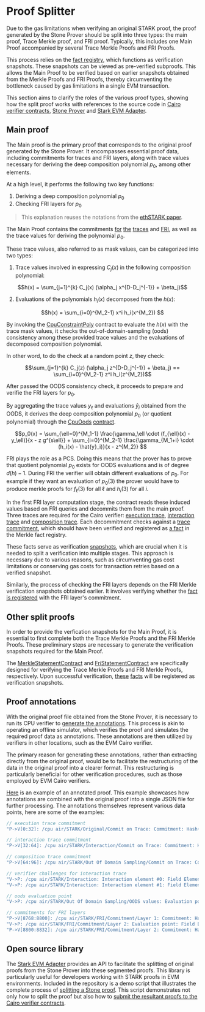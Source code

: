 # Proof Splitter

Due to the gas limitations when verifying an original STARK proof, the proof generated by the Stone Prover should be split into three types: the main proof, Trace Merkle proof, and FRI proof. Typically, this includes one Main Proof accompanied by several Trace Merkle Proofs and FRI Proofs.

This process relies on the [fact registry](./facts.md), which functions as verification snapshots. These snapshots can be viewed as pre-verified subproofs. This allows the Main Proof to be verified based on earlier snapshots obtained from the Merkle Proofs and FRI Proofs, thereby circumventing the bottleneck caused by gas limitations in a single EVM transaction.

This section aims to clarify the roles of the various proof types, showing how the split proof works with references to the source code in [Cairo verifier contracts](https://github.com/starkware-libs/starkex-contracts), [Stone Prover](https://github.com/starkware-libs/stone-prover) and  [Stark EVM Adapter](https://github.com/zksecurity/stark-evm-adapter).

## Main proof

The Main proof is the primary proof that corresponds to the original proof generated by the Stone Prover. It encompasses essential proof data, including commitments for traces and FRI layers, along with trace values necessary for deriving the deep composition polynomial $p_0$, among other elements.

At a high level, it performs the following two key functions:
1. Deriving a deep composition polynomial $p_0$
2. Checking FRI layers for $p_0$

> This explanation reuses the notations from the [ethSTARK paper](https://eprint.iacr.org/2021/582.pdf).

The Main Proof contains the commitments [for](https://github.com/starkware-libs/starkex-contracts/blob/f4ed79bb04b56d587618c24312e87d81e4efc56b/evm-verifier/solidity/contracts/StarkVerifier.sol#L515) [the](https://github.com/starkware-libs/starkex-contracts/blob/f4ed79bb04b56d587618c24312e87d81e4efc56b/evm-verifier/solidity/contracts/StarkVerifier.sol#L526) [traces](https://github.com/starkware-libs/starkex-contracts/blob/f4ed79bb04b56d587618c24312e87d81e4efc56b/evm-verifier/solidity/contracts/StarkVerifier.sol#L536) and [FRI](https://github.com/starkware-libs/starkex-contracts/blob/f4ed79bb04b56d587618c24312e87d81e4efc56b/evm-verifier/solidity/contracts/StarkVerifier.sol#L555), as well as the trace values for deriving the polynomial $p_0$.

These trace values, also referred to as mask values, can be categorized into two types:

1. Trace values involved in expressing $C_j(x)$ in the following composition polynomial:


$$h(x) = \sum_{j=1}^{k} C_j(x) (\alpha_j x^{D-D_j^{-1}} + \beta_j)$$



2. Evaluations of the polynomials $h_i(x)$ decomposed from the $h(x)$: 


$$h(x) = \sum_{i=0}^{M_2-1} x^i h_i(x^{M_2})
$$

By invoking the [CpuConstraintPoly](https://github.com/starkware-libs/starkex-contracts/blob/f4ed79bb04b56d587618c24312e87d81e4efc56b/evm-verifier/solidity/contracts/cpu/CpuVerifier.sol#L353) contract to evaluate the $h(x)$ with the trace mask values, it checks the out-of-domain-sampling (oods) consistency among these provided trace values and the evaluations of decomposed composition polynomial.

In other word, to do the check at a random point $z$, they check:

$$\sum_{j=1}^{k} C_j(z) (\alpha_j z^{D-D_j^{-1}} + \beta_j) == \sum_{i=0}^{M_2-1} z^i h_i(z^{M_2})$$


After passed the OODS consistency check, it proceeds to prepare and verifie the FRI layers for $p_0​$.

By aggregating the trace values $y_\ell$ and evaluations $\hat{y}_i$ obtained from the OODS, it derives the deep composition polynomial $p_0$ (or quotient polynomial) through the [CpuOods](https://github.com/starkware-libs/starkex-contracts/blob/f4ed79bb04b56d587618c24312e87d81e4efc56b/evm-verifier/solidity/contracts/StarkVerifier.sol#L431) [contract](https://github.com/starkware-libs/starkex-contracts/blob/f4ed79bb04b56d587618c24312e87d81e4efc56b/evm-verifier/solidity/contracts/cpu/layout5/CpuOods.sol#L36).

$$p_0(x) = \sum_{\ell=0}^{M_1-1} \frac{\gamma_\ell \cdot (f_{\ell}(x) - y_\ell)}{x - z g^{s\ell}} + \sum_{i=0}^{M_2-1} \frac{\gamma_{M_1+i} \cdot (h_i(x) - \hat{y}_i)}{x - z^{M_2}}
$$

FRI plays the role as a PCS. Doing this means that the prover has to prove that quotient polynomial $p_0$ exists for OODS evaluations and is of degree $d(h) - 1$. During FRI the verifier will obtain different evaluations of $p_0$. For example if they want an evaluation of $p_0(3)$ the prover would have to produce merkle proofs for $f_\ell(3)$ for all $\ell$ and $h_i(3)$ for all $i$.

In the first FRI layer computation stage, the contract reads these induced values based on FRI queries and decommits them from the main proof. Three traces are required for the Cairo verifier: [execution trace](https://github.com/starkware-libs/starkex-contracts/blob/f81ba5fdbd68516db50ea9679de9d0ac2f8049d8/evm-verifier/solidity/contracts/StarkVerifier.sol#L395), [interaction trace](https://github.com/starkware-libs/starkex-contracts/blob/f81ba5fdbd68516db50ea9679de9d0ac2f8049d8/evm-verifier/solidity/contracts/StarkVerifier.sol#L405) and [composition trace](https://github.com/starkware-libs/starkex-contracts/blob/f81ba5fdbd68516db50ea9679de9d0ac2f8049d8/evm-verifier/solidity/contracts/StarkVerifier.sol#L415). Each decommitment checks against a [trace commitment](https://github.com/starkware-libs/starkex-contracts/blob/f81ba5fdbd68516db50ea9679de9d0ac2f8049d8/evm-verifier/solidity/contracts/StarkVerifier.sol#L400), which should have been verified and registered as [a fact](https://github.com/starkware-libs/starkex-contracts/blob/f4ed79bb04b56d587618c24312e87d81e4efc56b/evm-verifier/solidity/contracts/MerkleStatementVerifier.sol#L47) in the Merkle fact registry. 

These facts serve as verification [snapshots](./facts.html), which are crucial when it is needed to split a verification into multiple stages. This approach is necessary due to various reasons, such as circumventing gas cost limitations or conserving gas costs for transaction retries based on a verified snapshot.

Similarly, the process of checking the FRI layers depends on the FRI Merkle verification snapshots obtained earlier. It involves verifying whether the [fact is registered](https://github.com/starkware-libs/starkex-contracts/blob/f4ed79bb04b56d587618c24312e87d81e4efc56b/evm-verifier/solidity/contracts/Fri.sol#L93) with the FRI layer's commitment.

## Other split proofs
In order to provide the verfication snapshots for the Main Proof, it is essential to first complete both the Trace Merkle Proofs and the FRI Merkle Proofs. These preliminary steps are necessary to generate the verification snapshots required for the Main Proof.

The [MerkleStatementContract](https://github.com/starkware-libs/starkex-contracts/blob/f81ba5fdbd68516db50ea9679de9d0ac2f8049d8/evm-verifier/solidity/contracts/MerkleStatementContract.sol#L15) and [FriStatementContract](https://github.com/starkware-libs/starkex-contracts/blob/f81ba5fdbd68516db50ea9679de9d0ac2f8049d8/evm-verifier/solidity/contracts/FriStatementContract.sol#L23) are specifically designed for verifying the Trace Merkle Proofs and FRI Merkle Proofs, respectively. Upon successful verification, [these](https://github.com/starkware-libs/starkex-contracts/blob/f81ba5fdbd68516db50ea9679de9d0ac2f8049d8/evm-verifier/solidity/contracts/FriStatementContract.sol#L85) [facts](https://github.com/starkware-libs/starkex-contracts/blob/f81ba5fdbd68516db50ea9679de9d0ac2f8049d8/evm-verifier/solidity/contracts/MerkleStatementContract.sol#L104) will be registered as verification snapshots.

## Proof annotations
With the original proof file obtained from the Stone Prover, it is necessary to run its CPU verifier to [generate the annotations](https://github.com/starkware-libs/stone-prover/blob/a78ff37c1402dc9c3e3050a1090cd98b7ff123b3/src/starkware/main/verifier_main_helper.cc#L36-L45). This process is akin to operating an offline simulator, which verifies the proof and simulates the required proof data as annotations. These annotations are then utilized by verifiers in other locations, such as the EVM Cairo verifier.

The primary reason for generating these annotations, rather than extracting directly from the original proof, would be to facilitate the restructuring of the data in the original proof into a clearer format. This restructuring is particularly beneficial for other verification procedures, such as those employed by EVM Cairo verifiers.

[Here](https://github.com/zksecurity/stark-evm-adapter/blob/f4f2c88bd30c157423f67564d9ea3481b70c0a3c/tests/fixtures/annotated_proof.json#L2) is an example of an annotated proof. This example showcases how annotations are combined with the original proof into a single JSON file for further processing. The annotations themselves represent various data points, here are some of the examples:

```js
// execution trace commitment
"P->V[0:32]: /cpu air/STARK/Original/Commit on Trace: Commitment: Hash(0x3c8537043a0e5298ac50fd0c85a697b4f64ad84d000000000000000000000000)"
```

```js
// interaction trace commitment
"P->V[32:64]: /cpu air/STARK/Interaction/Commit on Trace: Commitment: Hash(0xf5a5807d04f92b370a2ca27ccafaf40f196a27ab000000000000000000000000)"
```

```js
// composition trace commitment
"P->V[64:96]: /cpu air/STARK/Out Of Domain Sampling/Commit on Trace: Commitment: Hash(0x2a0d752d3cf399e94ebc1cc8a425ce89d848b7d7000000000000000000000000)"
```

```js
// verifier challenges for interaction trace 
"V->P: /cpu air/STARK/Interaction: Interaction element #0: Field Element(0x29767aebd00e6750d36470c07b003624f52e08794f24c23c17fdbcf66e1593f)",
"V->P: /cpu air/STARK/Interaction: Interaction element #1: Field Element(0x5e8b64f90ebe7e15559196630cd2bb6bb95b0d9121ff82adf708a2e6637b142)..."
```

```js
// oods evaluation point
"V->P: /cpu air/STARK/Out Of Domain Sampling/OODS values: Evaluation point: Field Element(0x4f03c43ef1a1476cea9b31c4880f1808ed0dada6e2d650af829115186740856)"
```

```js
// commitments for FRI layers
"P->V[8768:8800]: /cpu air/STARK/FRI/Commitment/Layer 1: Commitment: Hash(0x994586a93d3f0397b588be7eb5ea55ecaec10145000000000000000000000000)",
"V->P: /cpu air/STARK/FRI/Commitment/Layer 2: Evaluation point: Field Element(0x69d6218dda1b690e11974c0d7bce4b5fb6584f5b188d2d8988436c9d7423fac)",
"P->V[8800:8832]: /cpu air/STARK/FRI/Commitment/Layer 2: Commitment: Hash(0x533a5b9d2896a3a50338eba17f3c660f6fc89995000000000000000000000000..."
```


## Open source library
The [Stark EVM Adapter](https://github.com/zksecurity/stark-evm-adapter) provides an API to facilitate the splitting of original proofs from the Stone Prover into these segmented proofs. This library is particularly useful for developers working with STARK proofs in EVM environments. Included in the repository is a demo script that illustrates the complete process of [splitting a Stone proof](https://github.com/zksecurity/stark-evm-adapter/blob/20cb1a83ddcbbd092f8aa6cf3382383b1c0e9814/examples/verify_stone_proof.rs#L68). This script demonstrates not only how to split the proof but also how to [submit the resultant proofs to the Cairo verifier contracts](https://github.com/zksecurity/stark-evm-adapter/blob/20cb1a83ddcbbd092f8aa6cf3382383b1c0e9814/examples/verify_stone_proof.rs#L71-L96).